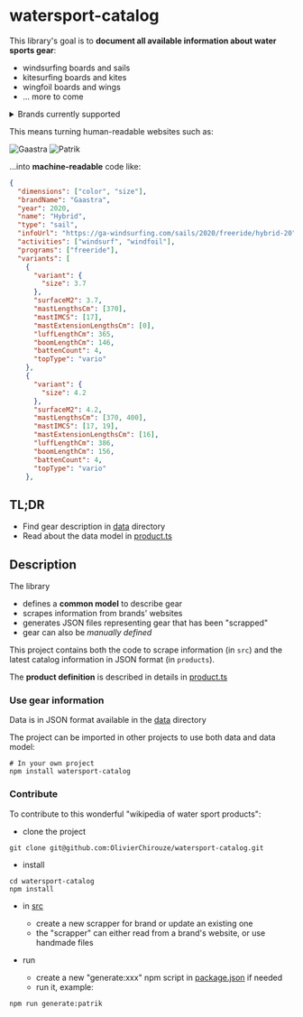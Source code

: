 # watersport-catalog

This library's goal is to **document all available information about water sports gear**:

- windsurfing boards and sails
- kitesurfing boards and kites
- wingfoil boards and wings
- ... more to come

<details>
  <summary>Brands currently supported</summary>

- [Gaastra](https://ga-windsurfing.com/)
- [Exocet](https://www.exocet-original.fr/)
- [Patrik](https://patrik-windsurf.com/)
- [Point-7](https://point-7.com/)
- [Fanatic](https://www.fanatic.com/fr/windsurfing)

</details>

This means turning human-readable websites such as:

![Gaastra](doc/Gaastra.png "Gaastra")
![Patrik](doc/Patrik.png "Patrik")

...into **machine-readable** code like:

```json
{
  "dimensions": ["color", "size"],
  "brandName": "Gaastra",
  "year": 2020,
  "name": "Hybrid",
  "type": "sail",
  "infoUrl": "https://ga-windsurfing.com/sails/2020/freeride/hybrid-20",
  "activities": ["windsurf", "windfoil"],
  "programs": ["freeride"],
  "variants": [
    {
      "variant": {
        "size": 3.7
      },
      "surfaceM2": 3.7,
      "mastLengthsCm": [370],
      "mastIMCS": [17],
      "mastExtensionLengthsCm": [0],
      "luffLengthCm": 365,
      "boomLengthCm": 146,
      "battenCount": 4,
      "topType": "vario"
    },
    {
      "variant": {
        "size": 4.2
      },
      "surfaceM2": 4.2,
      "mastLengthsCm": [370, 400],
      "mastIMCS": [17, 19],
      "mastExtensionLengthsCm": [16],
      "luffLengthCm": 386,
      "boomLengthCm": 156,
      "battenCount": 4,
      "topType": "vario"
    },
```

## TL;DR

- Find gear description in [data](./data) directory
- Read about the data model in [product.ts](src/model/product.ts)

## Description

The library

- defines a **common model** to describe gear
- scrapes information from brands' websites
- generates JSON files representing gear that has been "scrapped"
- gear can also be _manually defined_

This project contains both the code to scrape information (in `src`)
and the latest catalog information in JSON format (in `products`).

The **product definition** is described in details in [product.ts](src/model/product.ts)

### Use gear information

Data is in JSON format available in the [data](./data) directory

The project can be imported in other projects to use both data and data model:

```shell
# In your own project
npm install watersport-catalog
```

### Contribute

To contribute to this wonderful "wikipedia of water sport products":

- clone the project
```shell
git clone git@github.com:OlivierChirouze/watersport-catalog.git
```

- install
```shell
cd watersport-catalog
npm install
```

- in [src](./src)
  - create a new scrapper for brand or update an existing one
  - the "scrapper" can either read from a brand's website, or use handmade files

- run
  - create a new "generate:xxx" npm script in [package.json](package.json) if needed
  - run it, example:
```shell
npm run generate:patrik
```
